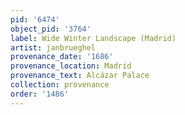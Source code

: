 ```yaml
---
pid: '6474'
object_pid: '3764'
label: Wide Winter Landscape (Madrid)
artist: janbrueghel
provenance_date: '1686'
provenance_location: Madrid
provenance_text: Alcázar Palace
collection: provenance
order: '1486'
---
```

